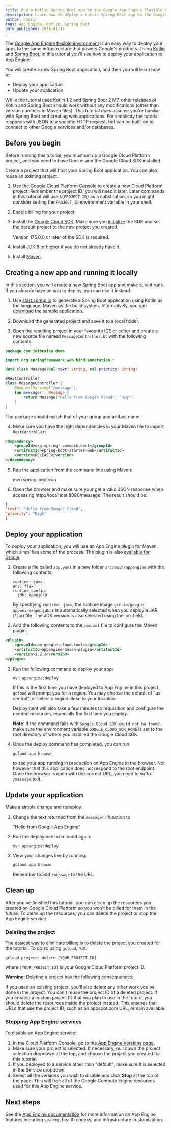 ```yaml
---
title: Run a Kotlin Spring Boot app on the Google App Engine Flexible Environment
description: Learn how to deploy a Kotlin Spring Boot app to the Google App Engine flexible environment.
author: hharir
tags: App Engine, Kotlin, Spring Boot
date_published: 2018-01-17
---
```


The [Google App Engine flexible environment](https://cloud.google.com/appengine/docs/flexible/)
is an easy way to deploy your apps to the same infrastructure that powers
Google's products. Using [Kotlin](https://kotlinlang.org/) and [Spring Boot](https://projects.spring.io/spring-boot/), in this tutorial you'll
see how to deploy your application to App Engine. 


You will create a new Spring Boot application, and then you will learn how to:

*   Deploy your application
*   Update your application

While the tutorial uses Kotlin 1.2 and Spring Boot 2 M7, other releases of Kotlin and Spring Boot should work
without any modifications (other than version numbers in Maven files). This tutorial does assume you're familiar 
with Spring Boot and creating web applications. For simplicity the tutorial responds with JSON to a specific HTTP request, but can
be built-on to connect to other Google services and/or databases.

## Before you begin

Before running this tutorial, you must set up a Google Cloud Platform project,
and you need to have Docker and the Google Cloud SDK installed.

Create a project that will host your Spring Boot application. You can also reuse
an existing project.

1.  Use the [Google Cloud Platform Console](https://console.cloud.google.com/)
    to create a new Cloud Platform project. Remember the project ID; you will
    need it later. Later commands in this tutorial will use `${PROJECT_ID}` as
    a substitution, so you might consider setting the `PROJECT_ID` environment
    variable in your shell.

2.  Enable billing for your project.


3.  Install the [Google Cloud SDK](https://cloud.google.com/sdk/). Make sure
    you [initialize](https://cloud.google.com/sdk/docs/initializing) the SDK
    and set the default project to the new project you created.

    Version 175.0.0 or later of the SDK is required.

3.  Install [JDK 8 or higher](http://www.oracle.com/technetwork/java/javase/downloads/jdk8-downloads-2133151.html) if you do not already have it. 

4.  Install [Maven](https://maven.apache.org/install.html).

## Creating a new app and running it locally

In this section, you will create a new Spring Boot app and make sure it runs. If
you already have an app to deploy, you can use it instead.

1. Use [start.spring.io](https://start.spring.io) to generate a Spring Boot application using Kotlin as the language, Maven as the build system. Alternatively,
you can [download](https://github.com/jetbrains/gcp-samples) the sample application. 

2. Download the generated project and save it to a local folder.

3. Open the resulting project in your favourite IDE or editor and create a new source file named `MessageController.kt` with the following contents:

```kotlin
package com.jetbrains.demo

import org.springframework.web.bind.annotation.*

data class Message(val text: String, val priority: String)

@RestController
class MessageController {
    @RequestMapping("/message")
    fun message(): Message {
        return Message("Hello from Google Cloud", "High")
    }
}
```

The package should match that of your group and artifact name. 

4. Make sure you have the right dependencies in your Maven file to import `RestController`:

```xml
<dependency>
    <groupId>org.springframework.boot</groupId>
    <artifactId>spring-boot-starter-web</artifactId>
    <version>RELEASE</version>
</dependency>
```

5. Run the application from the command line using Maven:

    mvn spring-boot:run


6. Open the browser and make sure your get a valid JSON response when accessing http://localhost:8080/message. The result should be:

```json
{
"text": "Hello from Google Cloud",
"priority": "High"
}
```    

## Deploy your application

To deploy your application, you will use an App Engine plugin for Maven which simplifies some of the process. The plugin
is also [available for Gradle](https://cloud.google.com/appengine/docs/standard/java/tools/gradle).


1.  Create a file called `app.yaml` in a new folder `src/main/appengine` with the following contents:

        runtime: java
        env: flex
        runtime_config:
          jdk: openjdk8

    
    By specifying `runtime: java`, the runtime image `gcr.io/google-appenine/openjdk:8` is automatically selected 
    when you deploy a JAR (*.jar) file. The JDK version is also selected using the `jdk` field. 

2.  Add the following contents to the `pom.xml` file to configure the Maven plugin:

```xml
<plugin>
    <groupId>com.google.cloud.tools</groupId>
    <artifactId>appengine-maven-plugin</artifactId>
    <version>1.2.1</version>
</plugin>
```

3.  Run the following command to deploy your app:

        mvn appengine:deploy

    If this is the first time you have deployed to App Engine in this project,
    `gcloud` will prompt you for a region. You may choose the default of
    "us-central", or select a region close to your location.

    Deployment will also take a few minutes to requisition and configure the
    needed resources, especially the first time you deploy.

    **Note**: If the command fails with `Google Cloud SDK could not be found`, make sure the environment
    variable `GOOGLE_CLOUD_SDK_HOME` is set to the root directory of where you installed the Google Cloud SDK. 
    
4.  Once the deploy command has completed, you can run

        gcloud app browse

    to see your app running in production on App Engine in the browser. Not however that this application does not
    respond to the root endpoint. Once the browser is open with the correct URL, you need to suffix `/message` to it.

## Update your application

Make a simple change and redeploy.

1.  Change the text returned from the `message()` function to

    "Hello from Google App Engine"

2.  Run the deployment command again:

        mvn appengine:deploy

3.  View your changes live by running:

        gcloud app browse

    Remember to add `/message` to the URL.
    
## Clean up

After you've finished this tutorial, you can clean up the resources you created
on Google Cloud Platform so you won't be billed for them in the future. To clean
up the resources, you can delete the project or stop the App Engine service.

### Deleting the project

The easiest way to eliminate billing is to delete the project you created for
the tutorial. To do so using `gcloud`, run:

    gcloud projects delete [YOUR_PROJECT_ID]

where `[YOUR_PROJECT_ID]` is your Google Cloud Platform project ID.

**Warning**: Deleting a project has the following consequences:

If you used an existing project, you'll also delete any other work you've done
in the project. You can't reuse the project ID of a deleted project. If you
created a custom project ID that you plan to use in the future, you should
delete the resources inside the project instead. This ensures that URLs that
use the project ID, such as an appspot.com URL, remain available.

### Stopping App Engine services

To disable an App Engine service:

1.  In the Cloud Platform Console, go to the
    [App Engine Versions page](https://console.cloud.google.com/appengine/versions).
2.  Make sure your project is selected. If necessary, pull down the project
    selection dropdown at the top, and choose the project you created for this
    tutorial.
3.  If you deployed to a service other than "default", make sure it is selected
    in the Service dropdown.
4.  Select all the versions you wish to disable and click **Stop** at the top
    of the page. This will free all of the Google Compute Engine resources used
    for this App Engine service.

## Next steps

See the [App Engine documentation](https://cloud.google.com/appengine/docs/flexible/)
for more information on App Engine features including scaling, health checks,
and infrastructure customization.
